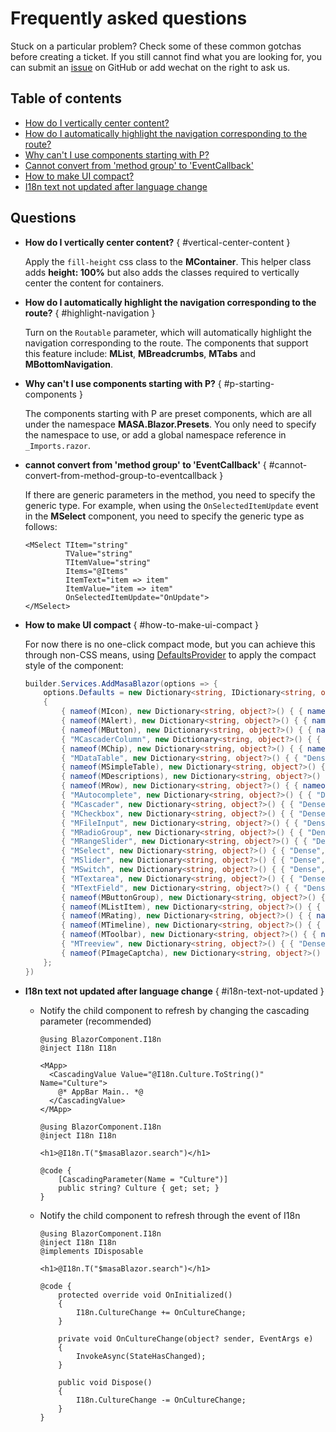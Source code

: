 # Frequently asked questions

Stuck on a particular problem? Check some of these common gotchas before creating a ticket. If you still cannot find what you are looking for, you can submit an [issue](https://github.com/masastack/MASA.Blazor/issues) on GitHub or add wechat on the right to ask us.

## Table of contents

- [How do I vertically center content?](#vertical-center-content)
- [How do I automatically highlight the navigation corresponding to the route?](#highlight-navigation)
- [Why can't I use components starting with P?](#p-starting-components)
- [Cannot convert from 'method group' to 'EventCallback'](#cannot-convert-from-method-group-to-eventcallback)
- [How to make UI compact?](#how-to-make-ui-compact)
- [I18n text not updated after language change](#i18n-text-not-updated)


## Questions

- **How do I vertically center content?** { #vertical-center-content }

  Apply the `fill-height` css class to the **MContainer**. This helper class adds **height: 100%** but also adds the classes required to vertically center the content for containers.

- **How do I automatically highlight the navigation corresponding to the route?** { #highlight-navigation }

  Turn on the `Routable` parameter, which will automatically highlight the navigation corresponding to the route. The components that support this feature include: **MList**, **MBreadcrumbs**, **MTabs** and **MBottomNavigation**.

- **Why can't I use components starting with P?** { #p-starting-components }

  The components starting with P are preset components, which are all under the namespace **MASA.Blazor.Presets**. You only need to specify the namespace to use, or add a global namespace reference in `_Imports.razor`.

- **cannot convert from 'method group' to 'EventCallback'** { #cannot-convert-from-method-group-to-eventcallback }

  If there are generic parameters in the method, you need to specify the generic type. For example, when using the `OnSelectedItemUpdate` event in the **MSelect** component, you need to specify the generic type as follows:

  ``` razor l:1-3
  <MSelect TItem="string"
           TValue="string"
           TItemValue="string"
           Items="@Items"
           ItemText="item => item"
           ItemValue="item => item"
           OnSelectedItemUpdate="OnUpdate">
  </MSelect>
  ```
- **How to make UI compact** { #how-to-make-ui-compact }

  For now there is no one-click compact mode, but you can achieve this through non-CSS means, using [DefaultsProvider](https://docs.masastack.com/blazor/components/defaults-providers) to apply the compact style of the component:

  ```cs Program.cs
  builder.Services.AddMasaBlazor(options => {
      options.Defaults = new Dictionary<string, IDictionary<string, object?>?>()
      {
          { nameof(MIcon), new Dictionary<string, object?>() { { nameof(MIcon.Dense), true } } },
          { nameof(MAlert), new Dictionary<string, object?>() { { nameof(MAlert.Dense), true } } },
          { nameof(MButton), new Dictionary<string, object?>() { { nameof(MButton.Small), true } } },
          { "MCascaderColumn", new Dictionary<string, object?>() { { "Dense", true } } },
          { nameof(MChip), new Dictionary<string, object?>() { { nameof(MChip.Small), true } } },
          { "MDataTable", new Dictionary<string, object?>() { { "Dense", true } } },
          { nameof(MSimpleTable), new Dictionary<string, object?>() { { nameof(MSimpleTable.Dense), true } } },
          { nameof(MDescriptions), new Dictionary<string, object?>() { { nameof(MDescriptions.Dense), true } } },
          { nameof(MRow), new Dictionary<string, object?>() { { nameof(MRow.Dense), true } } },
          { "MAutocomplete", new Dictionary<string, object?>() { { "Dense", true } } },
          { "MCascader", new Dictionary<string, object?>() { { "Dense", true } } },
          { "MCheckbox", new Dictionary<string, object?>() { { "Dense", true } } },
          { "MFileInput", new Dictionary<string, object?>() { { "Dense", true } } },
          { "MRadioGroup", new Dictionary<string, object?>() { { "Dense", true } } },
          { "MRangeSlider", new Dictionary<string, object?>() { { "Dense", true } } },
          { "MSelect", new Dictionary<string, object?>() { { "Dense", true } } },
          { "MSlider", new Dictionary<string, object?>() { { "Dense", true } } },
          { "MSwitch", new Dictionary<string, object?>() { { "Dense", true } } },
          { "MTextarea", new Dictionary<string, object?>() { { "Dense", true } } },
          { "MTextField", new Dictionary<string, object?>() { { "Dense", true } } },
          { nameof(MButtonGroup), new Dictionary<string, object?>() { { nameof(MButtonGroup.Dense), true } } },
          { nameof(MListItem), new Dictionary<string, object?>() { { nameof(MListItem.Dense), true } } },
          { nameof(MRating), new Dictionary<string, object?>() { { nameof(MRating.Dense), true } } },
          { nameof(MTimeline), new Dictionary<string, object?>() { { nameof(MTimeline.Dense), true } } },
          { nameof(MToolbar), new Dictionary<string, object?>() { { nameof(MToolbar.Dense), true } } },
          { "MTreeview", new Dictionary<string, object?>() { { "Dense", true } } },
          { nameof(PImageCaptcha), new Dictionary<string, object?>() { { nameof(PImageCaptcha.Dense), true } } }
      };
  })
  ```

- **I18n text not updated after language change** { #i18n-text-not-updated }

  - Notify the child component to refresh by changing the cascading parameter (recommended)

    ```razor MainLayout
    @using BlazorComponent.I18n
    @inject I18n I18n

    <MApp>
      <CascadingValue Value="@I18n.Culture.ToString()" Name="Culture">
        @* AppBar Main.. *@
      </CascadingValue>
    </MApp>
    ```  

    ``` razor PageOrComponent.razor
    @using BlazorComponent.I18n
    @inject I18n I18n
    
    <h1>@I18n.T("$masaBlazor.search")</h1>
    
    @code {
        [CascadingParameter(Name = "Culture")]
        public string? Culture { get; set; }
    }
    ```

  - Notify the child component to refresh through the event of I18n

    ```razor MainLayout
    @using BlazorComponent.I18n
    @inject I18n I18n
    @implements IDisposable
    
    <h1>@I18n.T("$masaBlazor.search")</h1>
    
    @code {
        protected override void OnInitialized()
        {
            I18n.CultureChange += OnCultureChange;
        }
    
        private void OnCultureChange(object? sender, EventArgs e)
        {
            InvokeAsync(StateHasChanged);
        }
    
        public void Dispose()
        {
            I18n.CultureChange -= OnCultureChange;
        }
    }
    ```

